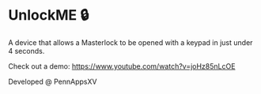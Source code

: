 # UnlockME 🔒

A device that allows a Masterlock to be opened with a keypad in just under 4 seconds.

Check out a demo: https://www.youtube.com/watch?v=joHz85nLcOE

Developed @ PennAppsXV
